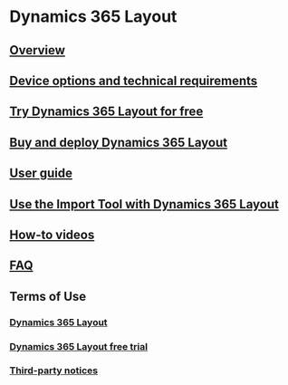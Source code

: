 # Dynamics 365 Layout
## [Overview](index.md)
## [Device options and technical requirements](requirements.md)
## [Try Dynamics 365 Layout for free](try-layout-free.md)
## [Buy and deploy Dynamics 365 Layout](buy-and-deploy-layout.md)
## [User guide](user-guide.md)
## [Use the Import Tool with Dynamics 365 Layout](import-tool.md)
## [How-to videos](videos.md)
## [FAQ](faq.md)
## Terms of Use
### [Dynamics 365 Layout](../legal/layout-license-terms.md)
### [Dynamics 365 Layout free trial](../legal/layout-free-trial.md)
### [Third-party notices](../legal/layout-third-party-notices.md)


